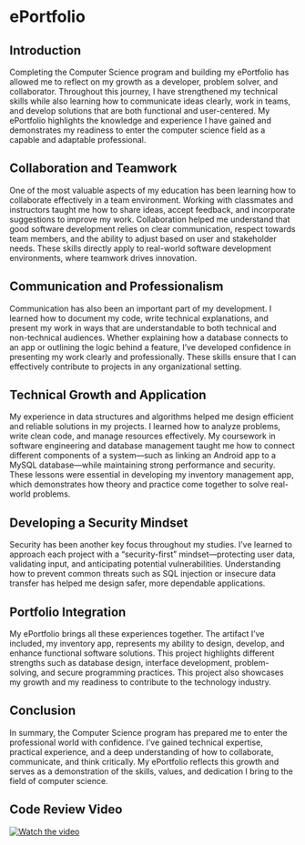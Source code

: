 # ePortfolio

## Introduction

Completing the Computer Science program and building my ePortfolio has allowed me to reflect on my growth as a developer, problem solver, and collaborator. Throughout this journey, I have strengthened my technical skills while also learning how to communicate ideas clearly, work in teams, and develop solutions that are both functional and user-centered. My ePortfolio highlights the knowledge and experience I have gained and demonstrates my readiness to enter the computer science field as a capable and adaptable professional.

## Collaboration and Teamwork

One of the most valuable aspects of my education has been learning how to collaborate effectively in a team environment. Working with classmates and instructors taught me how to share ideas, accept feedback, and incorporate suggestions to improve my work. Collaboration helped me understand that good software development relies on clear communication, respect towards team members, and the ability to adjust based on user and stakeholder needs. These skills directly apply to real-world software development environments, where teamwork drives innovation.

## Communication and Professionalism

Communication has also been an important part of my development. I learned how to document my code, write technical explanations, and present my work in ways that are understandable to both technical and non-technical audiences. Whether explaining how a database connects to an app or outlining the logic behind a feature, I’ve developed confidence in presenting my work clearly and professionally. These skills ensure that I can effectively contribute to projects in any organizational setting.

## Technical Growth and Application

My experience in data structures and algorithms helped me design efficient and reliable solutions in my projects. I learned how to analyze problems, write clean code, and manage resources effectively. My coursework in software engineering and database management taught me how to connect different components of a system—such as linking an Android app to a MySQL database—while maintaining strong performance and security. These lessons were essential in developing my inventory management app, which demonstrates how theory and practice come together to solve real-world problems.

## Developing a Security Mindset

Security has been another key focus throughout my studies. I’ve learned to approach each project with a “security-first” mindset—protecting user data, validating input, and anticipating potential vulnerabilities. Understanding how to prevent common threats such as SQL injection or insecure data transfer has helped me design safer, more dependable applications.

## Portfolio Integration

My ePortfolio brings all these experiences together. The artifact I’ve included, my inventory app, represents my ability to design, develop, and enhance functional software solutions. This project highlights different strengths such as database design, interface development, problem-solving, and secure programming practices. This project also showcases my growth and my readiness to contribute to the technology industry.

## Conclusion

In summary, the Computer Science program has prepared me to enter the professional world with confidence. I’ve gained technical expertise, practical experience, and a deep understanding of how to collaborate, communicate, and think critically. My ePortfolio reflects this growth and serves as a demonstration of the skills, values, and dedication I bring to the field of computer science.

## Code Review Video
[![Watch the video](https://img.youtube.com/vi/6qPBIsMwOGY/0.jpg)](https://www.youtube.com/watch?v=6qPBIsMwOGY)
